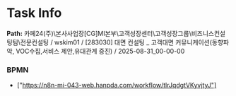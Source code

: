 # Task Info

**Path:** 카페24(주)\본사사업장\[CG]MI본부\고객성장센터\고객성장그룹\비즈니스컨설팅팀\전문컨설팅 / wskim01 / [283030] 대면 컨설팅 _ 고객대면 커뮤니케이션(동향파악, VOC수집,서비스 제안,유대관계 증진) / 2025-08-31_00-00-00

### BPMN
- ["https://n8n-mi-043-web.hanpda.com/workflow/tlrJqdgtVKyvjtyJ"]

